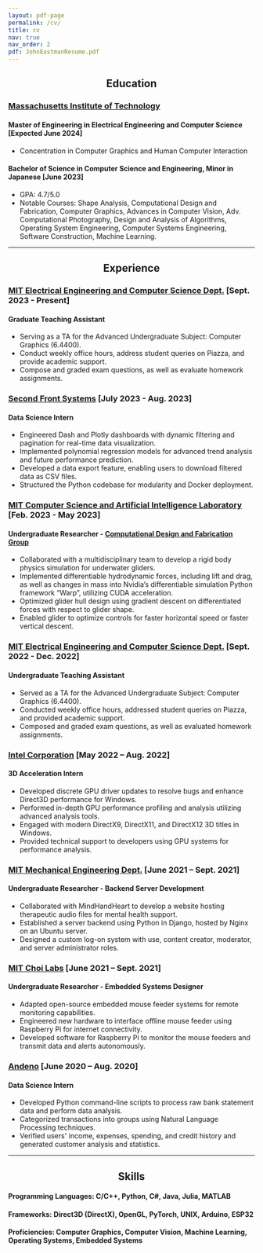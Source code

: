 ```yaml
---
layout: pdf-page
permalink: /cv/
title: cv
nav: true
nav_order: 2
pdf: JohnEastmanResume.pdf
---
```


## <center>Education</center>
### [Massachusetts Institute of Technology](https://mit.edu/) 
#### Master of Engineering in Electrical Engineering and Computer Science [Expected June 2024]
- Concentration in Computer Graphics and Human Computer Interaction

#### Bachelor of Science in Computer Science and Engineering, Minor in Japanese [June 2023]
- GPA: 4.7/5.0
- Notable Courses: Shape Analysis, Computational Design and Fabrication, Computer Graphics, Advances in Computer Vision, Adv. Computational Photography, Design and Analysis of Algorithms, Operating System Engineering, Computer Systems Engineering, Software Construction, Machine Learning. 

---

## <center>Experience</center>

### [MIT Electrical Engineering and Computer Science Dept.](https://www.eecs.mit.edu/) [Sept. 2023 - Present]
#### Graduate Teaching Assistant
- Serving as a TA for the Advanced Undergraduate Subject: Computer Graphics (6.4400).
- Conduct weekly office hours, address student queries on Piazza, and provide academic support.
- Compose and graded exam questions, as well as evaluate homework assignments.

### [Second Front Systems](https://www.secondfront.com/) [July 2023 - Aug. 2023]
#### Data Science Intern
- Engineered Dash and Plotly dashboards with dynamic filtering and pagination for real-time data visualization.
- Implemented polynomial regression models for advanced trend analysis and future performance prediction.
- Developed a data export feature, enabling users to download filtered data as CSV files.
- Structured the Python codebase for modularity and Docker deployment.

### [MIT Computer Science and Artificial Intelligence Laboratory](https://www.csail.mit.edu/) [Feb. 2023 - May 2023]
#### Undergraduate Researcher - [Computational Design and Fabrication Group](https://cdfg.mit.edu/)
- Collaborated with a multidisciplinary team to develop a rigid body physics simulation for underwater gliders.
- Implemented differentiable hydrodynamic forces, including lift and drag, as well as changes in mass into Nvidia’s differentiable simulation Python framework “Warp”, utilizing CUDA acceleration.
- Optimized glider hull design using gradient descent on differentiated forces with respect to glider shape.
- Enabled glider to optimize controls for faster horizontal speed or faster vertical descent.

### [MIT Electrical Engineering and Computer Science Dept.](https://www.eecs.mit.edu/) [Sept. 2022 - Dec. 2022]
#### Undergraduate Teaching Assistant
- Served as a TA for the Advanced Undergraduate Subject: Computer Graphics (6.4400).
- Conducted weekly office hours, addressed student queries on Piazza, and provided academic support.
- Composed and graded exam questions, as well as evaluated homework assignments.

### [Intel Corporation](https://www.intel.com) [May 2022 – Aug. 2022]
#### 3D Acceleration Intern
- Developed discrete GPU driver updates to resolve bugs and enhance Direct3D performance for Windows.
- Performed in-depth GPU performance profiling and analysis utilizing advanced analysis tools.
- Engaged with modern DirectX9, DirectX11, and DirectX12 3D titles in Windows.
- Provided technical support to developers using GPU systems for performance analysis.

### [MIT Mechanical Engineering Dept.](https://meche.mit.edu/) [June 2021 – Sept. 2021]
#### Undergraduate Researcher - Backend Server Development
- Collaborated with MindHandHeart to develop a website hosting therapeutic audio files for mental health support.
- Established a server backend using Python in Django, hosted by Nginx on an Ubuntu server.
- Designed a custom log-on system with use, content creator, moderator, and server administrator roles.

### [MIT Choi Labs](https://picower.mit.edu/gloria-choi) [June 2021 – Sept. 2021]
#### Undergraduate Researcher - Embedded Systems Designer
- Adapted open-source embedded mouse feeder systems for remote monitoring capabilities.
- Engineered new hardware to interface offline mouse feeder using Raspberry Pi for internet connectivity.
- Developed software for Raspberry Pi to monitor the mouse feeders and transmit data and alerts autonomously.

### [Andeno](https://www.andeno.com/en/) [June 2020 – Aug. 2020]
#### Data Science Intern
- Developed Python command-line scripts to process raw bank statement data and perform data analysis.
- Categorized transactions into groups using Natural Language Processing techniques.
- Verified users' income, expenses, spending, and credit history and generated customer analysis and statistics.

---

## <center>Skills</center>

#### Programming Languages: C/C++, Python, C#, Java, Julia, MATLAB
#### Frameworks: Direct3D (DirectX), OpenGL, PyTorch, UNIX, Arduino, ESP32
#### Proficiencies: Computer Graphics, Computer Vision, Machine Learning, Operating Systems, Embedded Systems 